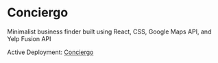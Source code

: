 # Conciergo
 Minimalist business finder built using React, CSS, Google Maps API, and Yelp Fusion API

Active Deployment: [Conciergo](https://conciergo.netlify.app/)
